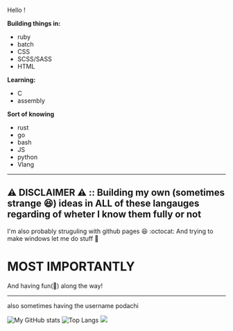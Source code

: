 Hello !

**Building things in:**

- ruby
- batch
- CSS
- SCSS/SASS
- HTML

**Learning:**
- C
- assembly

**Sort of knowing**
- rust
- go
- bash
- JS
- python
- Vlang
---------------
⚠️ **DISCLAIMER** ⚠️ :: Building my own (sometimes strange 😆) ideas in **ALL** of these langauges regarding of wheter I know them fully or not
---------------
I'm also probably struguling with github pages 😆 :octocat:
And trying to make windows let me do stuff 🧰
# MOST IMPORTANTLY
And having fun(🥳) along the way!

---
also sometimes having the username podachi
<!--(https://github.com/anuraghazra/github-readme-stats)-->
![My GitHub stats](https://github-readme-stats.vercel.app/api?username=Pandademic)
![Top Langs](https://github-readme-stats.vercel.app/api/top-langs/?username=Pandademic&langs_count=5)
![](https://github-profile-summary-cards.vercel.app/api/cards/profile-details?username=Pandademic&theme=vue)

